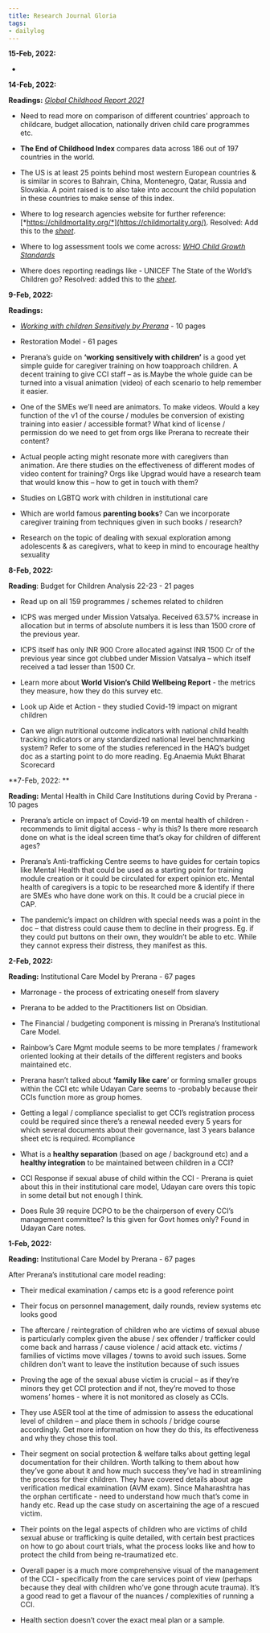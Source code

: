 ```yaml
---
title: Research Journal Gloria
tags: 
- dailylog
---
```



**15-Feb, 2022:**

-   

**14-Feb, 2022:**

**Readings:** [*Global Childhood Report
2021*](https://www.savethechildren.org/content/dam/usa/reports/advocacy/2021-global-childhood-report.pdf)

- Need to read more on comparison of different countries’ approach to childcare, budget allocation, nationally driven child care programmes etc.

- **The End of Childhood Index** compares data across 186 out of 197 countries in the world.

-   The US is at least 25 points behind most western European countries & is similar in scores to Bahrain, China, Montenegro, Qatar, Russia and Slovakia. A point raised is to also take into account the child population in these countries to make sense of this index.

-   Where to log research agencies website for further reference:[*https://childmortality.org/*](https://childmortality.org/). Resolved: Add this to the [*sheet*](https://docs.google.com/spreadsheets/d/1GRiS7QFPiak-1Ob3TdobKnaHqgUBb_8B-fErHP1BXUA/edit#gid=1763607082).

-   Where to log assessment tools we come across: [*WHO Child Growth Standards*](https://www.who.int/tools/child-growth-standards)

-   Where does reporting readings like - UNICEF The State of the World’s Children go? Resolved: added this to the [*sheet*](https://docs.google.com/spreadsheets/d/1GRiS7QFPiak-1Ob3TdobKnaHqgUBb_8B-fErHP1BXUA/edit#gid=1763607082).

**9-Feb, 2022:** 

**Readings:**

-   [*Working with children Sensitively by Prerana*](https://docs.google.com/document/d/1bekMgzxuqvFW41SEUwrSsa5Bv4Dctx3XcvY-q46rW8w/edit?usp=sharing) - 10 pages

-   Restoration Model - 61 pages

-   Prerana’s guide on **‘working sensitively with children’** is a good yet simple guide for caregiver training on how toapproach children. A decent training to give CCI staff – as is.Maybe the whole guide can be turned into a visual animation (video) of each scenario to help remember it easier.

-   One of the SMEs we’ll need are animators. To make videos. Would a key function of the v1 of the course / modules be conversion of existing training into easier / accessible format? What kind of license / permission do we need to get from orgs like Prerana to recreate their content?

-   Actual people acting might resonate more with caregivers than animation. Are there studies on the effectiveness of different modes of video content for training? Orgs like Upgrad would have a research team that would know this – how to get in touch with them?

-   Studies on LGBTQ work with children in institutional care

-   Which are world famous **parenting books**? Can we incorporate caregiver training from techniques given in such books / research?

-   Research on the topic of dealing with sexual exploration among adolescents & as caregivers, what to keep in mind to encourage healthy sexuality

**8-Feb, 2022:**

**Reading**: Budget for Children Analysis 22-23 - 21 pages

-   Read up on all 159 programmes / schemes related to children

-   ICPS was merged under Mission Vatsalya. Received 63.57% increase in allocation but in terms of absolute numbers it is less than 1500 crore of the previous year.

-   ICPS itself has only INR 900 Crore allocated against INR 1500 Cr of the previous year since got clubbed under Mission Vatsalya – which itself received a tad lesser than 1500 Cr.

-   Learn more about **World Vision’s Child Wellbeing Report** - the metrics they measure, how they do this survey etc.

-   Look up Aide et Action - they studied Covid-19 impact on migrant children

-   Can we align nutritional outcome indicators with national child health tracking indicators or any standardized national level benchmarking system? Refer to some of the studies referenced in the HAQ’s budget doc as a starting point to do more reading. Eg.Anaemia Mukt Bharat Scorecard

**7-Feb, 2022: **

**Reading:** Mental Health in Child Care Institutions during Covid by
Prerana - 10 pages

-   Prerana’s article on impact of Covid-19 on mental health of children - recommends to limit digital access - why is this? Is there more research done on what is the ideal screen time that’s okay for children of different ages?

-   Prerana’s Anti-trafficking Centre seems to have guides for certain topics like Mental Health that could be used as a starting point for training module creation or it could be circulated for expert opinion etc. Mental health of caregivers is a topic to be researched more & identify if there are SMEs who have done work on this. It could be a crucial piece in CAP.

-   The pandemic’s impact on children with special needs was a point in the doc – that distress could cause them to decline in their progress. Eg. if they could put buttons on their own, they wouldn’t be able to etc. While they cannot express their distress, they manifest as this.

**2-Feb, 2022:**

**Reading:** Institutional Care Model by Prerana - 67 pages

-   Marronage - the process of extricating oneself from slavery

-   Prerana to be added to the Practitioners list on Obsidian.

-   The Financial / budgeting component is missing in Prerana’s Institutional Care Model.

-   Rainbow’s Care Mgmt module seems to be more templates / framework oriented looking at their details of the different registers and books maintained etc.

-   Prerana hasn’t talked about **‘family like care**’ or forming smaller groups within the CCI etc while Udayan Care seems to -probably because their CCIs function more as group homes.

-   Getting a legal / compliance specialist to get CCI’s registration process could be required since there’s a renewal needed every 5 years for which several documents about their governance, last 3 years balance sheet etc is required. \#compliance

-   What is a **healthy separation** (based on age / background etc) and a **healthy integration** to be maintained between children in a CCI?

-   CCI Response if sexual abuse of child within the CCI - Prerana is quiet about this in their institutional care model, Udayan care overs this topic in some detail but not enough I think.

-   Does Rule 39 require DCPO to be the chairperson of every CCI’s management committee? Is this given for Govt homes only? Found in Udayan Care notes.

**1-Feb, 2022:**

**Reading:** Institutional Care Model by Prerana - 67 pages

After Prerana’s institutional care model reading:

-   Their medical examination / camps etc is a good reference point

-   Their focus on personnel management, daily rounds, review systems etc looks good

-   The aftercare / reintegration of children who are victims of sexual abuse is particularly complex given the abuse / sex offender / trafficker could come back and harrass / cause violence / acid attack etc. victims / families of victims move villages / towns to avoid such issues. Some children don’t want to leave the institution because of such issues

-   Proving the age of the sexual abuse victim is crucial – as if they’re minors they get CCI protection and if not, they’re moved to those womens’ homes - where it is not monitored as closely as CCIs.

-   They use ASER tool at the time of admission to assess the educational level of children – and place them in schools / bridge course accordingly. Get more information on how they do this, its effectiveness and why they chose this tool.

-   Their segment on social protection & welfare talks about getting legal documentation for their children. Worth talking to them about how they’ve gone about it and how much success they’ve had in streamlining the process for their children. They have covered details about age verification medical examination (AVM exam). Since Maharashtra has the orphan certificate - need to understand how much that’s come in handy etc. Read up the case study on ascertaining the age of a rescued victim.

-   Their points on the legal aspects of children who are victims of child sexual abuse or trafficking is quite detailed, with certain best practices on how to go about court trials, what the process looks like and how to protect the child from being re-traumatized etc.

-   Overall paper is a much more comprehensive visual of the management of the CCI - specifically from the care services point of view (perhaps because they deal with children who’ve gone through acute trauma). It’s a good read to get a flavour of the nuances / complexities of running a CCI.

-   Health section doesn’t cover the exact meal plan or a sample.
